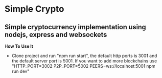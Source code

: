# Simple Crypto

## Simple cryptocurrency implementation using nodejs, express and websockets

**How To Use It**

- Clone project and run "npm run start", the default http ports is 3001 and the default server port is 5001. If you want to add more blockchains use "HTTP_PORT=3002 P2P_PORT=5002 PEERS=ws://localhost:5001 npm run dev"
